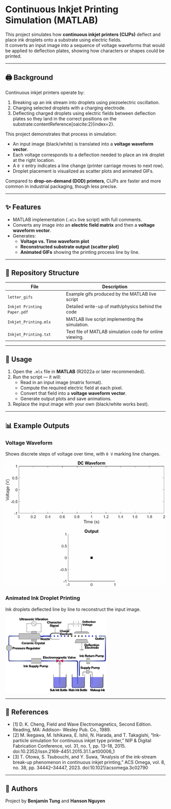 # Continuous Inkjet Printing Simulation (MATLAB)

This project simulates how **continuous inkjet printers (CIJPs)** deflect and place ink droplets onto a substrate using electric fields.  
It converts an input image into a sequence of voltage waveforms that would be applied to deflection plates, showing how characters or shapes could be printed.

---

## 🖨️ Background

Continuous inkjet printers operate by:
1. Breaking up an ink stream into droplets using piezoelectric oscillation.
2. Charging selected droplets with a charging electrode.
3. Deflecting charged droplets using electric fields between deflection plates so they land in the correct positions on the substrate:contentReference[oaicite:2]{index=2}.

This project demonstrates that process in simulation:
- An input image (black/white) is translated into a **voltage waveform vector**.
- Each voltage corresponds to a deflection needed to place an ink droplet at the right location.
- A `0 V` entry indicates a line change (printer carriage moves to next row).
- Droplet placement is visualized as scatter plots and animated GIFs.

Compared to **drop-on-demand (DOD) printers**, CIJPs are faster and more common in industrial packaging, though less precise.

---

## ✨ Features

- MATLAB implementation (`.mlx` live script) with full comments.
- Converts any image into an **electric field matrix** and then a **voltage waveform vector**.
- Generates:
  - **Voltage vs. Time waveform plot**
  - **Reconstructed substrate output (scatter plot)**
  - **Animated GIFs** showing the printing process line by line.

---

## 📂 Repository Structure

| File | Description |
|------|-------------|
| `letter_gifs` | Example gifs produced by the MATLAB live script |
| `Inkjet Printing Paper.pdf` | Detailed write-up of math/physics behind the code |
| `Inkjet_Printing.mlx` | MATLAB live script implementing the simulation. |
| `Inkjet_Printing.txt` | Text file of MATLAB simulation code for online viewing. |

---

## 🚀 Usage

1. Open the `.mlx` file in **MATLAB** (R2022a or later recommended).
2. Run the script — it will:
   - Read in an input image (matrix format).
   - Compute the required electric field at each pixel.
   - Convert that field into a **voltage waveform vector**.
   - Generate output plots and save animations.
3. Replace the input image with your own (black/white works best).

---

## 📊 Example Outputs

### Voltage Waveform
Shows discrete steps of voltage over time, with `0 V` marking line changes.

![Voltage Waveform Example](letter_gifs/DCWaveform%20(A).gif)

### Animated Ink Droplet Printing
Ink droplets deflected line by line to reconstruct the input image.

![Inkjet Printer Animation](letter_gifs/INKJET-PRINTER-INDUSTRI.gif)

---

## 🔬 References

- [1] D. K. Cheng, Field and Wave Electromagnetics, Second Edition. Reading, MA: Addison-
Wesley Pub. Co., 1989.
- [2] M. Ikegawa, M. Ishikawa, E. Ishii, N. Harada, and T. Takagishi, “Ink-particle simulation
for continuous inkjet type printer,” NIP &amp; Digital Fabrication Conference, vol. 31, no.
1, pp. 13–18, 2015. doi:10.2352/issn.2169-4451.2015.31.1.art00006_1
- [3] T. Otowa, S. Tsubouchi, and Y. Suwa, “Analysis of the ink-stream break-up phenomenon
in continuous inkjet printing,” ACS Omega, vol. 8, no. 38, pp. 34442–34447, 2023.
doi:10.1021/acsomega.3c02790

---

## 👤 Authors

Project by **Benjamin Tung** and **Hanson Nguyen**
